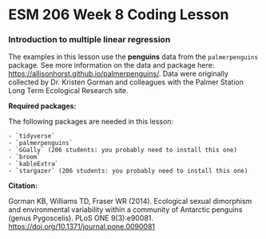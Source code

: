 # ESM 206 Week 8 Coding Lesson

### Introduction to multiple linear regression

The examples in this lesson use the **penguins** data from the `palmerpenguins` package. See more information on the data and package here: https://allisonhorst.github.io/palmerpenguins/. Data were originally collected by Dr. Kristen Gorman and colleagues with the Palmer Station Long Term Ecological Research site.

**Required packages:**

The following packages are needed in this lesson: 

    - `tidyverse`
    - `palmerpenguins`
    - `GGally` (206 students: you probably need to install this one)
    - `broom`
    - `kableExtra`
    - `stargazer` (206 students: you probably need to install this one)

**Citation:**

Gorman KB, Williams TD, Fraser WR (2014). Ecological sexual dimorphism and environmental variability within a community of Antarctic penguins (genus Pygoscelis). PLoS ONE 9(3):e90081. https://doi.org/10.1371/journal.pone.0090081
